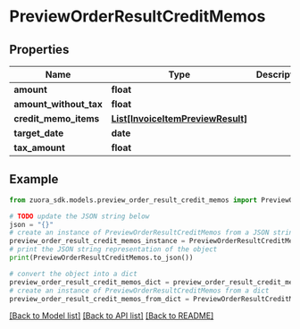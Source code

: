 # PreviewOrderResultCreditMemos


## Properties

Name | Type | Description | Notes
------------ | ------------- | ------------- | -------------
**amount** | **float** |  | [optional] 
**amount_without_tax** | **float** |  | [optional] 
**credit_memo_items** | [**List[InvoiceItemPreviewResult]**](InvoiceItemPreviewResult.md) |  | [optional] 
**target_date** | **date** |  | [optional] 
**tax_amount** | **float** |  | [optional] 

## Example

```python
from zuora_sdk.models.preview_order_result_credit_memos import PreviewOrderResultCreditMemos

# TODO update the JSON string below
json = "{}"
# create an instance of PreviewOrderResultCreditMemos from a JSON string
preview_order_result_credit_memos_instance = PreviewOrderResultCreditMemos.from_json(json)
# print the JSON string representation of the object
print(PreviewOrderResultCreditMemos.to_json())

# convert the object into a dict
preview_order_result_credit_memos_dict = preview_order_result_credit_memos_instance.to_dict()
# create an instance of PreviewOrderResultCreditMemos from a dict
preview_order_result_credit_memos_from_dict = PreviewOrderResultCreditMemos.from_dict(preview_order_result_credit_memos_dict)
```
[[Back to Model list]](../README.md#documentation-for-models) [[Back to API list]](../README.md#documentation-for-api-endpoints) [[Back to README]](../README.md)


